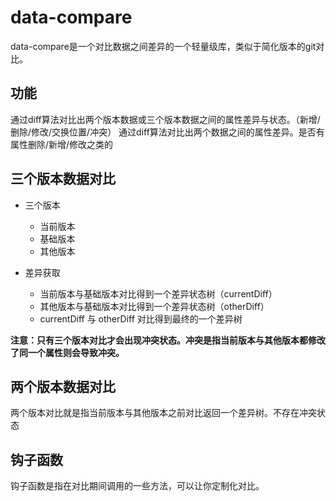 # data-compare
data-compare是一个对比数据之间差异的一个轻量级库，类似于简化版本的git对比。

## 功能
通过diff算法对比出两个版本数据或三个版本数据之间的属性差异与状态。（新增/删除/修改/交换位置/冲突）
通过diff算法对比出两个数据之间的属性差异。是否有属性删除/新增/修改之类的

## 三个版本数据对比
- 三个版本
    - 当前版本
    - 基础版本
    - 其他版本
    
- 差异获取
    - 当前版本与基础版本对比得到一个差异状态树（currentDiff）
    - 其他版本与基础版本对比得到一个差异状态树（otherDiff）
    - currentDiff 与 otherDiff 对比得到最终的一个差异树
    
__注意：只有三个版本对比才会出现冲突状态。冲突是指当前版本与其他版本都修改了同一个属性则会导致冲突。__

## 两个版本数据对比
两个版本对比就是指当前版本与其他版本之前对比返回一个差异树。不存在冲突状态

## 钩子函数
钩子函数是指在对比期间调用的一些方法，可以让你定制化对比。
